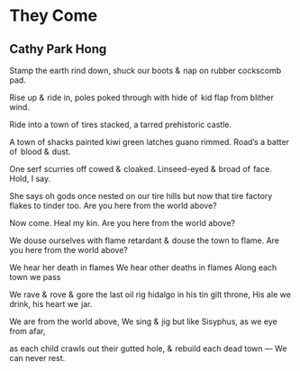 # They Come
## Cathy Park Hong
Stamp the earth rind down,
shuck our boots &  nap on
rubber cockscomb pad.

Rise up &  ride in,
poles poked through with hide of   kid
flap from blither wind.

Ride into a town of  tires stacked,
a tarred prehistoric castle.

A town of shacks painted kiwi green
latches guano rimmed.
Road’s a batter of   blood &  dust.

One serf scurries off cowed &  cloaked.
Linseed-eyed &  broad of  face.
Hold, I say.

She says oh gods once nested on our tire hills
but now that tire factory flakes to tinder too.
Are you here from the world above?

Now come. Heal my kin.
Are you here from the world above?

We douse ourselves with flame retardant
&  douse the town to flame.
Are you here from the world above?

We hear her death in flames
We hear other deaths in flames
Along each town we pass

We rave &  rove &  gore
the last oil rig hidalgo in his tin gilt throne,
His ale we drink, his heart we  jar.

We are from the world above,
We sing &  jig but like Sisyphus,
as we eye from afar,

as each child crawls out their gutted hole,
&  rebuild each dead town —
We can never rest.